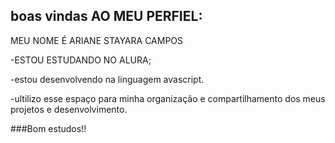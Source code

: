 ## boas vindas AO MEU PERFIEL:
MEU NOME É ARIANE STAYARA CAMPOS

-ESTOU ESTUDANDO NO ALURA;

-estou desenvolvendo na linguagem avascript.

-ultilizo esse espaço para minha organização e compartilhamento dos meus projetos e desenvolvimento.

###Bom estudos!!
